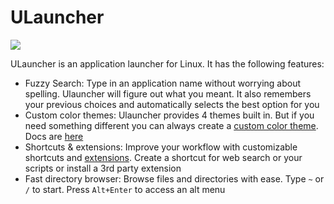 # ULauncher

![](https://ulauncher.io/assets/images/demo.gif)

ULauncher is an application launcher for Linux. It has the following features:
- Fuzzy Search: Type in an application name without worrying about spelling. Ulauncher will figure out what you meant. It also remembers your previous choices and automatically selects the best option for you 
- Custom color themes: Ulauncher provides 4 themes built in. But if you need something different you can always create a [custom color theme](https://gist.github.com/gornostal/02a232e6e560da7946c053555ced6cce). Docs are [here](https://docs.ulauncher.io/en/latest/themes/themes.html)
- Shortcuts & extensions: Improve your workflow with customizable shortcuts and [extensions](https://ext.ulauncher.io/). Create a shortcut for web search or your scripts or install a 3rd party extension 
- Fast directory browser:  Browse files and directories with ease. Type `~` or `/` to start. Press `Alt+Enter` to access an alt menu